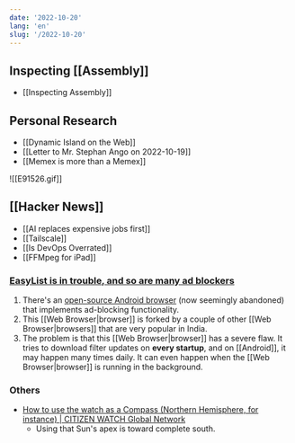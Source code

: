 ```yaml
---
date: '2022-10-20'
lang: 'en'
slug: '/2022-10-20'
---
```


## Inspecting [[Assembly]]

- [[Inspecting Assembly]]

## Personal Research

- [[Dynamic Island on the Web]]
- [[Letter to Mr. Stephan Ango on 2022-10-19]]
- [[Memex is more than a Memex]]

![[E91526.gif]]

## [[Hacker News]]

- [[AI replaces expensive jobs first]]
- [[Tailscale]]
- [[Is DevOps Overrated]]
- [[FFMpeg for iPad]]

### [EasyList is in trouble, and so are many ad blockers](https://adguard.com/en/blog/easylist-filter-problem-help.html)

1.  There's an [open-source Android browser](https://github.com/hazuki0x0/YuzuBrowser) (now seemingly abandoned) that implements ad-blocking functionality.
2.  This [[Web Browser|browser]] is forked by a couple of other [[Web Browser|browsers]] that are very popular in India.
3.  The problem is that this [[Web Browser|browser]] has a severe flaw. It tries to download filter updates on **every startup**, and on [[Android]], it may happen many times daily. It can even happen when the [[Web Browser|browser]] is running in the background.

### Others

- [How to use the watch as a Compass (Northern Hemisphere, for instance) | CITIZEN WATCH Global Network](https://www.citizenwatch-global.com/support/exterior/direction.html)
  - Using that Sun's apex is toward complete south.
